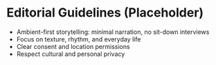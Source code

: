 # Editorial Guidelines (Placeholder)

- Ambient-first storytelling: minimal narration, no sit-down interviews
- Focus on texture, rhythm, and everyday life
- Clear consent and location permissions
- Respect cultural and personal privacy
